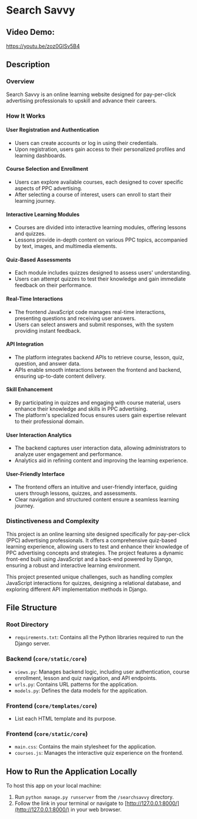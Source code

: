 # Search Savvy

## Video Demo:
https://youtu.be/zoz0GISv5B4

## Description
### Overview
Search Savvy is an online learning website designed for pay-per-click advertising professionals to upskill and advance their careers.

### How It Works
#### User Registration and Authentication
- Users can create accounts or log in using their credentials.
- Upon registration, users gain access to their personalized profiles and learning dashboards.

#### Course Selection and Enrollment
- Users can explore available courses, each designed to cover specific aspects of PPC advertising.
- After selecting a course of interest, users can enroll to start their learning journey.

#### Interactive Learning Modules
- Courses are divided into interactive learning modules, offering lessons and quizzes.
- Lessons provide in-depth content on various PPC topics, accompanied by text, images, and multimedia elements.

#### Quiz-Based Assessments
- Each module includes quizzes designed to assess users' understanding.
- Users can attempt quizzes to test their knowledge and gain immediate feedback on their performance.

#### Real-Time Interactions
- The frontend JavaScript code manages real-time interactions, presenting questions and receiving user answers.
- Users can select answers and submit responses, with the system providing instant feedback.

#### API Integration
- The platform integrates backend APIs to retrieve course, lesson, quiz, question, and answer data.
- APIs enable smooth interactions between the frontend and backend, ensuring up-to-date content delivery.

#### Skill Enhancement
- By participating in quizzes and engaging with course material, users enhance their knowledge and skills in PPC advertising.
- The platform's specialized focus ensures users gain expertise relevant to their professional domain.

#### User Interaction Analytics
- The backend captures user interaction data, allowing administrators to analyze user engagement and performance.
- Analytics aid in refining content and improving the learning experience.

#### User-Friendly Interface
- The frontend offers an intuitive and user-friendly interface, guiding users through lessons, quizzes, and assessments.
- Clear navigation and structured content ensure a seamless learning journey.

### Distinctiveness and Complexity
This project is an online learning site designed specifically for pay-per-click (PPC) advertising professionals. It offers a comprehensive quiz-based learning experience, allowing users to test and enhance their knowledge of PPC advertising concepts and strategies. The project features a dynamic front-end built using JavaScript and a back-end powered by Django, ensuring a robust and interactive learning environment.

This project presented unique challenges, such as handling complex JavaScript interactions for quizzes, designing a relational database, and exploring different API implementation methods in Django.

## File Structure

### Root Directory
- `requirements.txt`: Contains all the Python libraries required to run the Django server.

### Backend (`core/static/core`)
- `views.py`: Manages backend logic, including user authentication, course enrollment, lesson and quiz navigation, and API endpoints.
- `urls.py`: Contains URL patterns for the application.
- `models.py`: Defines the data models for the application.

### Frontend (`core/templates/core`)
- List each HTML template and its purpose.

### Frontend (`core/static/core`)
- `main.css`: Contains the main stylesheet for the application.
- `courses.js`: Manages the interactive quiz experience on the frontend.

## How to Run the Application Locally
To host this app on your local machine:
1. Run `python manage.py runserver` from the `/searchsavvy` directory.
2. Follow the link in your terminal or navigate to [http://127.0.0.1:8000/](http://127.0.0.1:8000/) in your web browser.
